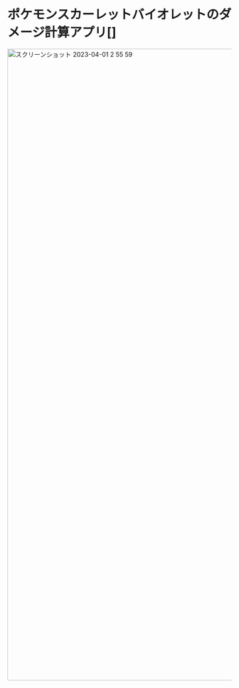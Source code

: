 # ポケモンスカーレットバイオレットのダメージ計算アプリ[]
<img width="1419" alt="スクリーンショット 2023-04-01 2 55 59" src="https://user-images.githubusercontent.com/67153136/229196043-7293b955-c4b0-46dc-9007-1ccb9f6db695.png">
